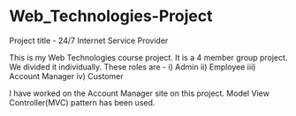 # Web_Technologies-Project

Project title - 24/7 Internet Service Provider

This is my Web Technologies course project. It is a 4 member group project. We divided it individually. These roles are - i) Admin ii) Employee iii) Account Manager iv) Customer

I have worked on the Account Manager site on this project. Model View Controller(MVC) pattern has been used.
